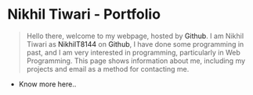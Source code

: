 
# Nikhil Tiwari - Portfolio

> Hello there, welcome to my webpage, hosted by <a style="text-decoration: none;" href="https://www.github.com">Github</a>. I am Nikhil Tiwari as <a style="text-decoration: none;" href="https://github.com/NikhilT8144">NikhilT8144</a> on <a style="text-decoration: none;" href="https://www.github.com">Github</a>, I have done some programming in past, and I am very interested in programming, particularly in Web Programming. This page shows information about me, including my projects and email as a method for contacting me.

- Know more <a style="text-decoration: none;" href="https://nikhilt8144.github.io">here..</a>
